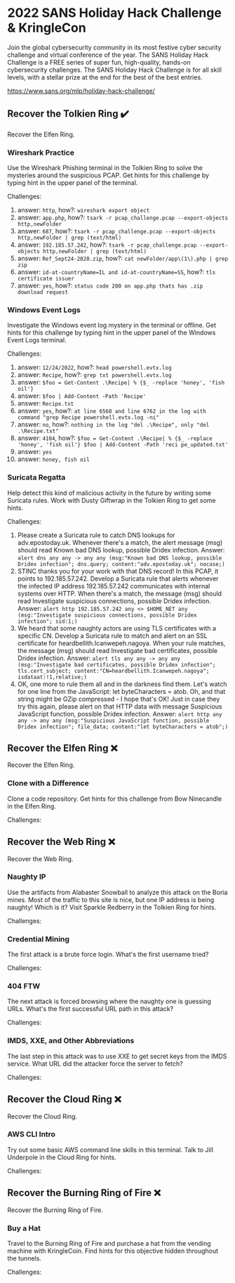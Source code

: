 # 2022 SANS Holiday Hack Challenge & KringleCon
Join the global cybersecurity community in its most festive cyber security challenge and virtual conference of the year. The SANS Holiday Hack Challenge is a FREE series of super fun, high-quality, hands-on cybersecurity challenges. The SANS Holiday Hack Challenge is for all skill levels, with a stellar prize at the end for the best of the best entries.

https://www.sans.org/mlp/holiday-hack-challenge/

## Recover the Tolkien Ring ✔️
Recover the Elfen Ring.

### Wireshark Practice
Use the Wireshark Phishing terminal in the Tolkien Ring to solve the mysteries around the suspicious PCAP. Get hints for this challenge by typing hint in the upper panel of the terminal.

Challenges:
1. answer: ```http```, how?: ```wireshark export object```
2. answer: ```app.php```, how?:	```tsark -r pcap_challenge.pcap --export-objects http,newFolder```
3. answer: ```687```, how?: ```tsark -r pcap_challenge.pcap --export-objects http,newFolder | grep (text/html)```
4. answer: ```192.185.57.242```, how?: ```tsark -r pcap_challenge.pcap --export-objects http,newFolder | grep (text/html)```
5. answer: ```Ref_Sept24-2020.zip```, how?: ```cat newFolder/app\(1\).php | grep zip```
6. answer: ```id-at-countryName=IL and id-at-countryName=SS```, how?: ```tls certificate issuer```
7. answer: ```yes```, how?: ```status code 200 on app.php thats has .zip download request```

### Windows Event Logs
Investigate the Windows event log mystery in the terminal or offline. Get hints for this challenge by typing hint in the upper panel of the Windows Event Logs terminal.

Challenges:
1. answer: ```12/24/2022```, how?: ```head powershell.evtx.log```
2. answer: ```Recipe```, how?: ```grep txt powershell.evtx.log```
3. answer: ```$foo = Get-Content .\Recipe| % {$_ -replace 'honey', 'fish oil'}```
4. answer: ```$foo | Add-Content -Path 'Recipe'```
5. answer: ```Recipe.txt```
6. answer: ```yes```, how?: ```at line 6568 and line 6762 in the log with command "grep Recipe powershell.evtx.log -ni"```
7. answer: ```no```, how?: ```nothing in the log "del .\Recipe", only "del .\Recipe.txt"```
8. answer: ```4104```, how?: ```$foo = Get-Content .\Recipe| % {$_ -replace 'honey', 'fish oil'} $foo | Add-Content -Path 'reci pe_updated.txt'```
9. answer: ```yes```
10. answer: ```honey, fish oil```

### Suricata Regatta
Help detect this kind of malicious activity in the future by writing some Suricata rules. Work with Dusty Giftwrap in the Tolkien Ring to get some hints.

Challenges:

1. Please create a Suricata rule to catch DNS lookups for adv.epostoday.uk. Whenever there's a match, the alert message (msg) should read Known bad DNS lookup, possible Dridex infection. Answer: ```alert dns any any -> any any (msg:"Known bad DNS lookup, possible Dridex infection"; dns.query; content:"adv.epostoday.uk"; nocase;)```
2. STINC thanks you for your work with that DNS record! In this PCAP, it points to 192.185.57.242. Develop a Suricata rule that alerts whenever the infected IP address 192.185.57.242 communicates with internal systems over HTTP. When there's a match, the message (msg) should read Investigate suspicious connections, possible Dridex infection. Answer: ```alert http 192.185.57.242 any <> $HOME_NET any (msg:"Investigate suspicious connections, possible Dridex infection"; sid:1;)```
3. We heard that some naughty actors are using TLS certificates with a specific CN. Develop a Suricata rule to match and alert on an SSL certificate for heardbellith.Icanwepeh.nagoya. When your rule matches, the message (msg) should read Investigate bad certificates, possible Dridex infection. Answer: ```alert tls any any -> any any (msg:"Investigate bad certificates, possible Dridex infection"; tls.cert_subject; content:"CN=heardbellith.Icanwepeh.nagoya"; isdataat:!1,relative;)```
4. OK, one more to rule them all and in the darkness find them. Let's watch for one line from the JavaScript: let byteCharacters = atob. Oh, and that string might be GZip compressed - I hope that's OK! Just in case they try this again, please alert on that HTTP data with message Suspicious JavaScript function, possible Dridex infection. Answer: ```alert http any any -> any any (msg:"Suspicious JavaScript function, possible Dridex infection"; file_data; content:"let byteCharacters = atob";)```

## Recover the Elfen Ring ❌
Recover the Elfen Ring.

### Clone with a Difference
Clone a code repository. Get hints for this challenge from Bow Ninecandle in the Elfen Ring.

Challenges:

## Recover the Web Ring ❌
Recover the Web Ring.

### Naughty IP
Use the artifacts from Alabaster Snowball to analyze this attack on the Boria mines. Most of the traffic to this site is nice, but one IP address is being naughty! Which is it? Visit Sparkle Redberry in the Tolkien Ring for hints.

Challenges: 

### Credential Mining
The first attack is a brute force login. What's the first username tried?

Challenges: 

### 404 FTW
The next attack is forced browsing where the naughty one is guessing URLs. What's the first successful URL path in this attack?

Challenges: 

### IMDS, XXE, and Other Abbreviations
The last step in this attack was to use XXE to get secret keys from the IMDS service. What URL did the attacker force the server to fetch?

Challenges: 

## Recover the Cloud Ring ❌
Recover the Cloud Ring.

### AWS CLI Intro
Try out some basic AWS command line skills in this terminal. Talk to Jill Underpole in the Cloud Ring for hints.

Challenges:

## Recover the Burning Ring of Fire ❌
Recover the Burning Ring of Fire.

### Buy a Hat
Travel to the Burning Ring of Fire and purchase a hat from the vending machine with KringleCoin. Find hints for this objective hidden throughout the tunnels.

Challenges:
